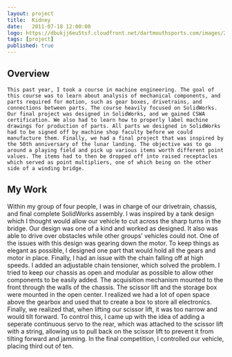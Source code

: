 ```yaml
---
layout: project
title:  Kidney
date:   2011-07-18 12:00:00
logo: https://dbukjj6eu5tsf.cloudfront.net/dartmouthsports.com/images/2018/6/19/Ben_Culmer_Yle17_DA.jpg
tags: [project]
published: true
---
```


## Overview
	This past year, I took a course in machine engineering. The goal of this course was to learn about analysis of mechanical components, and parts required for motion, such as gear boxes, drivetrains, and connections between parts. The course heavily focused on SolidWorks. Our final project was designed in SolidWorks, and we gained CSWA certification. We also had to learn how to properly label machine drawings for production of parts. All parts we designed in SolidWorks had to be signed off by machine shop faculty before we could manufacture them. Finally, we had a final project that was inspired by the 50th anniversary of the lunar landing. The objective was to go around a playing field and pick up various items worth different point values. The items had to then be dropped off into raised receptacles which served as point multipliers, one of which being on the other side of a winding bridge. 
    
## My Work
Within my group of four people, I was in charge of our drivetrain, chassis, and final complete SolidWorks assembly. I was inspired by a tank design which I thought would allow our vehicle to cut across the sharp turns in the bridge. Our design was one of a kind and worked as designed. It also was able to drive over obstacles while other groups’ vehicles could not. One of the issues with this design was gearing down the motor. To keep things as elegant as possible, I designed one part that would hold all the gears and motor in place. Finally, I had an issue with the chain falling off at high speeds. I added an adjustable chain tensioner, which solved the problem. I tried to keep our chassis as open and modular as possible to allow other components to be easily added. The acquisition mechanism mounted to the front through the walls of the chassis. The scissor lift and the storage box were mounted in the open center. I realized we had a lot of open space above the gearbox and used that to create a box to store all electronics. Finally, we realized that, when lifting our scissor lift, it was too narrow and would tilt forward. To control this, I came up with the idea of adding a seperate continuous servo to the rear, which was attached to the scissor lift with a string, allowing us to pull back on the scissor lift to prevent it from tilting forward and jamming. In the final competition, I controlled our vehicle, placing third out of ten. 

